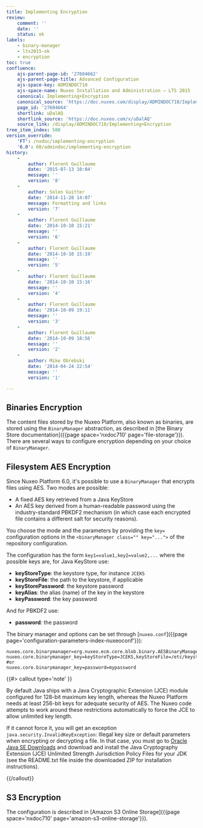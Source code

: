 ```yaml
---
title: Implementing Encryption
review:
    comment: ''
    date: ''
    status: ok
labels:
    - binary-manager
    - lts2015-ok
    - encryption
toc: true
confluence:
    ajs-parent-page-id: '27604662'
    ajs-parent-page-title: Advanced Configuration
    ajs-space-key: ADMINDOC710
    ajs-space-name: Nuxeo Installation and Administration — LTS 2015
    canonical: Implementing+Encryption
    canonical_source: 'https://doc.nuxeo.com/display/ADMINDOC710/Implementing+Encryption'
    page_id: '27604664'
    shortlink: uDalAQ
    shortlink_source: 'https://doc.nuxeo.com/x/uDalAQ'
    source_link: /display/ADMINDOC710/Implementing+Encryption
tree_item_index: 500
version_override:
    'FT': /nxdoc/implementing-encryption
    '6.0': 60/admindoc/implementing-encryption
history:
    -
        author: Florent Guillaume
        date: '2015-07-13 10:04'
        message: ''
        version: '8'
    -
        author: Solen Guitter
        date: '2014-11-28 14:07'
        message: Formatting and links
        version: '7'
    -
        author: Florent Guillaume
        date: '2014-10-10 15:21'
        message: ''
        version: '6'
    -
        author: Florent Guillaume
        date: '2014-10-10 15:19'
        message: ''
        version: '5'
    -
        author: Florent Guillaume
        date: '2014-10-10 15:16'
        message: ''
        version: '4'
    -
        author: Florent Guillaume
        date: '2014-10-09 19:11'
        message: ''
        version: '3'
    -
        author: Florent Guillaume
        date: '2014-10-09 18:56'
        message: ''
        version: '2'
    -
        author: Mike Obrebski
        date: '2014-04-24 22:54'
        message: ''
        version: '1'

---
```

## Binaries Encryption

The content files stored by the Nuxeo Platform, also known as binaries, are stored using the `BinaryManager` abstraction, as described in [the Binary Store documentation]({{page space='nxdoc710' page='file-storage'}}). There are several ways to configure encryption depending on your choice of&nbsp;`BinaryManager`.

## Filesystem AES Encryption

Since Nuxeo Platform 6.0, it's possible to use a&nbsp;`BinaryManager`&nbsp;that encrypts files using AES. Two modes are possible:

*   A fixed AES key retrieved from a Java KeyStore
*   An AES key derived from a human-readable password using the industry-standard PBKDF2 mechanism (in which case each encrypted file contains a different salt for security reasons).

You choose the mode and the parameters by providing the `key=` configuration options in the&nbsp;`<binaryManager class="" key="...">`&nbsp;of the repository configuration.

The configuration has the form&nbsp;`key1=value1,key2=value2,...`&nbsp;where the possible keys are, for Java KeyStore use:

*   **keyStoreType**: the keystore type, for instance `JCEKS`
*   **keyStoreFile**: the path to the keystore, if applicable
*   **keyStorePassword**: the keystore password
*   **keyAlias**: the alias (name) of the key in the keystore
*   **keyPassword**: the key password

And for PBKDF2 use:

*   **password**: the password

The binary manager and options can be set through [`nuxeo.conf`]({{page page='configuration-parameters-index-nuxeoconf'}}):

```
nuxeo.core.binarymanager=org.nuxeo.ecm.core.blob.binary.AESBinaryManager
nuxeo.core.binarymanager_key=keyStoreType=JCEKS,keyStoreFile=/etc/keystore.jceks,keyStorePassword=changeit,keyAlias=mykey,keyPassword=changeittoo
#or
nuxeo.core.binarymanager_key=password=mypassword
```

{{#> callout type='note' }}

By default Java ships with a Java Cryptographic Extension (JCE) module configured for 128-bit maximum key length, whereas the Nuxeo Platform needs at least 256-bit keys for adequate security of AES. The Nuxeo code attempts to work around these restrictions automatically to force the JCE to allow unlimited key length.

If it cannot force it, you will get an exception `java.security.InvalidKeyException`: Illegal key size or default parameters when encrypting or decrypting a file. In that case, you must go to&nbsp;[Oracle Java SE Downloads](http://www.oracle.com/technetwork/java/javase/downloads/index.html)&nbsp;and download and install the Java Cryptography Extension (JCE) Unlimited Strength Jurisdiction Policy Files for your JDK (see the README.txt file inside the downloaded ZIP for installation instructions).

{{/callout}}

<dl>

## S3 Encryption

The configuration is described in&nbsp;[Amazon S3 Online Storage]({{page space='nxdoc710' page='amazon-s3-online-storage'}}).

</dl>
